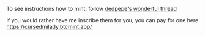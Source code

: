 To see instructions how to mint, follow [dedpepe's wonderful thread](https://twitter.com/DedPepes/status/1661779187554992129?s=20)


If you would rather have me inscribe them for you, you can pay for one here https://cursedmilady.btcmint.app/
